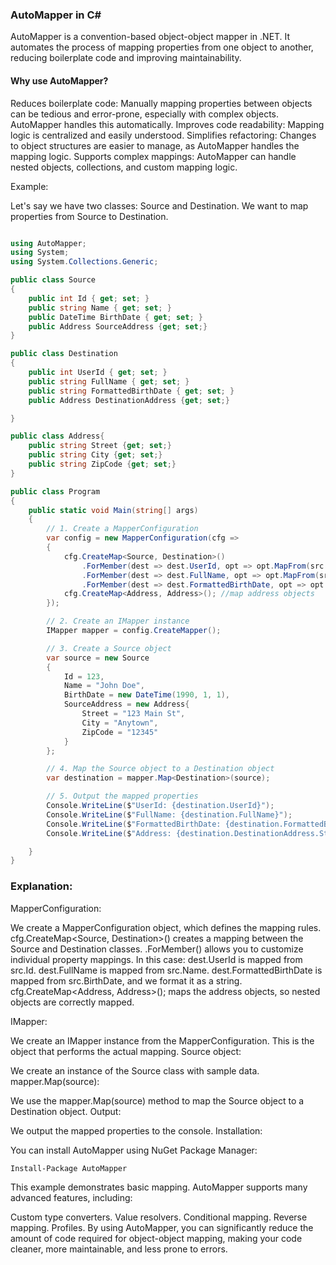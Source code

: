 ### AutoMapper in C#

AutoMapper is a convention-based object-object mapper in .NET. It automates the process of mapping properties from one object to another, reducing boilerplate code and improving maintainability.

#### Why use AutoMapper?

Reduces boilerplate code: Manually mapping properties between objects can be tedious and error-prone, especially with complex objects. AutoMapper handles this automatically.
Improves code readability: Mapping logic is centralized and easily understood.
Simplifies refactoring: Changes to object structures are easier to manage, as AutoMapper handles the mapping logic.
Supports complex mappings: AutoMapper can handle nested objects, collections, and custom mapping logic.

Example:

Let's say we have two classes: Source and Destination. We want to map properties from Source to Destination.

```C#

using AutoMapper;
using System;
using System.Collections.Generic;

public class Source
{
    public int Id { get; set; }
    public string Name { get; set; }
    public DateTime BirthDate { get; set; }
    public Address SourceAddress {get; set;}
}

public class Destination
{
    public int UserId { get; set; }
    public string FullName { get; set; }
    public string FormattedBirthDate { get; set; }
    public Address DestinationAddress {get; set;}

}

public class Address{
    public string Street {get; set;}
    public string City {get; set;}
    public string ZipCode {get; set;}
}

public class Program
{
    public static void Main(string[] args)
    {
        // 1. Create a MapperConfiguration
        var config = new MapperConfiguration(cfg =>
        {
            cfg.CreateMap<Source, Destination>()
                .ForMember(dest => dest.UserId, opt => opt.MapFrom(src => src.Id))
                .ForMember(dest => dest.FullName, opt => opt.MapFrom(src => src.Name))
                .ForMember(dest => dest.FormattedBirthDate, opt => opt.MapFrom(src => src.BirthDate.ToString("yyyy-MM-dd")));
            cfg.CreateMap<Address, Address>(); //map address objects
        });

        // 2. Create an IMapper instance
        IMapper mapper = config.CreateMapper();

        // 3. Create a Source object
        var source = new Source
        {
            Id = 123,
            Name = "John Doe",
            BirthDate = new DateTime(1990, 1, 1),
            SourceAddress = new Address{
                Street = "123 Main St",
                City = "Anytown",
                ZipCode = "12345"
            }
        };

        // 4. Map the Source object to a Destination object
        var destination = mapper.Map<Destination>(source);

        // 5. Output the mapped properties
        Console.WriteLine($"UserId: {destination.UserId}");
        Console.WriteLine($"FullName: {destination.FullName}");
        Console.WriteLine($"FormattedBirthDate: {destination.FormattedBirthDate}");
        Console.WriteLine($"Address: {destination.DestinationAddress.Street}, {destination.DestinationAddress.City}, {destination.DestinationAddress.ZipCode}");

    }
}
```

### Explanation:

MapperConfiguration:

We create a MapperConfiguration object, which defines the mapping rules.
cfg.CreateMap<Source, Destination>() creates a mapping between the Source and Destination classes.
.ForMember() allows you to customize individual property mappings. In this case:
dest.UserId is mapped from src.Id.
dest.FullName is mapped from src.Name.
dest.FormattedBirthDate is mapped from src.BirthDate, and we format it as a string.
cfg.CreateMap<Address, Address>(); maps the address objects, so nested objects are correctly mapped.

IMapper:

We create an IMapper instance from the MapperConfiguration. This is the object that performs the actual mapping.
Source object:

We create an instance of the Source class with sample data.
mapper.Map<Destination>(source):

We use the mapper.Map<Destination>(source) method to map the Source object to a Destination object.
Output:

We output the mapped properties to the console.
Installation:

You can install AutoMapper using NuGet Package Manager:

```Bash
Install-Package AutoMapper
```
This example demonstrates basic mapping. AutoMapper supports many advanced features, including:

Custom type converters.
Value resolvers.
Conditional mapping.
Reverse mapping.
Profiles.
By using AutoMapper, you can significantly reduce the amount of code required for object-object mapping, making your code cleaner, more maintainable, and less prone to errors.
